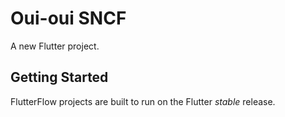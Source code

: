 # Oui-oui SNCF

A new Flutter project.

## Getting Started

FlutterFlow projects are built to run on the Flutter _stable_ release.
